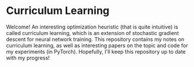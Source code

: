 # Curriculum Learning
Welcome! An interesting optimization heuristic (that is quite intuitive) is called curriculum learning, which is an extension of stochastic gradient descent for neural network training. This repository contains my notes on curriculum learning, as well as interesting papers on the topic and code for my experiments (in PyTorch). Hopefully, I'll keep this repository up to date with my progress!
